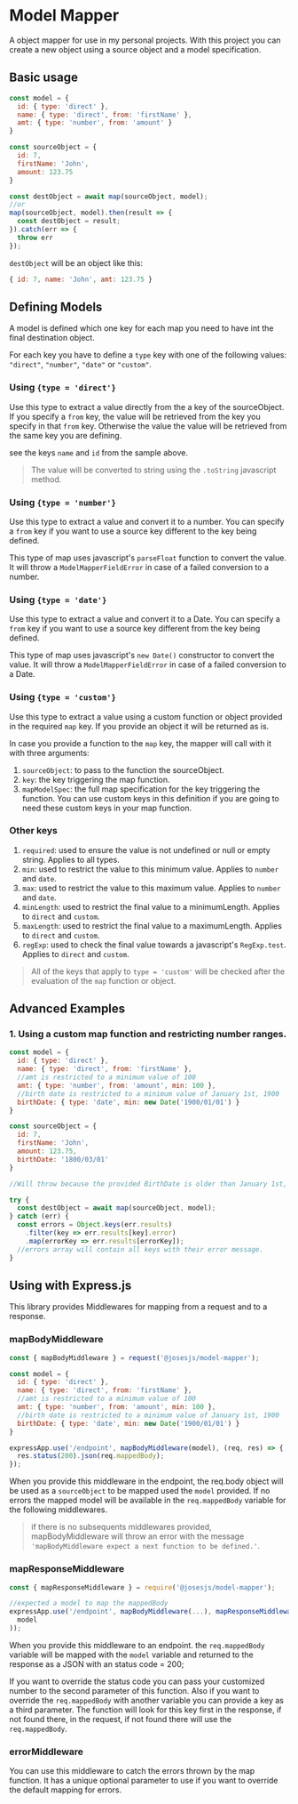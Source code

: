 # Model Mapper
A object mapper for use in my personal projects. With this project you can create a new object using a source object and a model specification.

## Basic usage

```javascript
const model = {
  id: { type: 'direct' },
  name: { type: 'direct', from: 'firstName' },
  amt: { type: 'number', from: 'amount' }
}

const sourceObject = {
  id: 7,
  firstName: 'John',
  amount: 123.75
}

const destObject = await map(sourceObject, model);
//or
map(sourceObject, model).then(result => {
  const destObject = result;
}).catch(err => {
  throw err
});
```

`destObject` will be an object like this:

```javascript
{ id: 7, name: 'John', amt: 123.75 }
```

## Defining Models
A model is defined which one key for each map you need to have int the final destination object.

For each key you have to define a `type` key with one of the following values: `"direct"`, `"number"`, `"date"` or `"custom"`.

### Using `{type = 'direct'}`

Use this type to extract a value directly from the a key of the sourceObject. If you specify a `from` key, the value will be retrieved from the key you specify in that `from` key. Otherwise the value the value will be retrieved from the same key you are defining.

see the keys `name` and `id` from the sample above.

> The value will be converted to string using the `.toString` javascript method. 

### Using `{type = 'number'}`

Use this type to extract a value and convert it to a number. You can specify a `from` key if you want to use a source key different to the key being defined.

This type of map uses javascript's `parseFloat` function to convert the value. It will throw a `ModelMapperFieldError` in case of a failed conversion to a number.

### Using `{type = 'date'}`

Use this type to extract a value and convert it to a Date. You can specify a `from` key if you want to use a source key different from the key being defined.

This type of map uses javascript's `new Date()` constructor to convert the value. It will throw a `ModelMapperFieldError` in case of a failed conversion to a Date.

### Using `{type = 'custom'}`

Use this type to extract a value using a custom function or object provided in the required `map` key. If you provide an object it will be returned as is.

In case you provide a function to the `map` key, the mapper will call with it with three arguments: 

1. `sourceObject`: to pass to the function the sourceObject.
2. `key`: the key triggering the map function.
3. `mapModelSpec`: the full map specification for the key triggering the function. You can use custom keys in this definition if you are going to need these custom keys in your map function.

### Other keys

1. `required`: used to ensure the value is not undefined or null or empty string. Applies to all types.
2. `min`: used to restrict the value to this minimum value. Applies to `number` and `date`.
3. `max`: used to restrict the value to this maximum value. Applies to `number` and `date`.
4. `minLength`: used to restrict the final value to a minimumLength. Applies to `direct` and `custom`.
5. `maxLength`: used to restrict the final value to a maximumLength. Applies to `direct` and `custom`.
6. `regExp`: used to check the final value towards a javascript's `RegExp.test`. Applies to `direct` and `custom`.

> All of the keys that apply to `type = 'custom'` will be checked after the evaluation of the `map` function or object.

## Advanced Examples

### 1. Using a custom map function and restricting number ranges.


```javascript
const model = {
  id: { type: 'direct' },
  name: { type: 'direct', from: 'firstName' },
  //amt is restricted to a minimum value of 100
  amt: { type: 'number', from: 'amount', min: 100 },
  //birth date is restricted to a minimum value of January 1st, 1900
  birthDate: { type: 'date', min: new Date('1900/01/01') }
}

const sourceObject = {
  id: 7,
  firstName: 'John',
  amount: 123.75,
  birthDate: '1800/03/01'
}

//Will throw because the provided BirthDate is older than January 1st, 1900

try {
  const destObject = await map(sourceObject, model);
} catch (err) {
  const errors = Object.keys(err.results)
    .filter(key => err.results[key].error)
    .map(errorKey => err.results[errorKey]);
  //errors array will contain all keys with their error message.
}
```

## Using with Express.js

This library provides Middlewares for mapping from a request and to a response. 

### mapBodyMiddleware

```javascript
const { mapBodyMiddleware } = request('@josesjs/model-mapper');

const model = {
  id: { type: 'direct' },
  name: { type: 'direct', from: 'firstName' },
  //amt is restricted to a minimum value of 100
  amt: { type: 'number', from: 'amount', min: 100 },
  //birth date is restricted to a minimum value of January 1st, 1900
  birthDate: { type: 'date', min: new Date('1900/01/01') }
}

expressApp.use('/endpoint', mapBodyMiddleware(model), (req, res) => {
  res.status(200).json(req.mappedBody);
});
```

When you provide this middleware in the endpoint, the req.body object will be used as a `sourceObject` to be mapped used the `model` provided. If no errors the mapped model will be available in the `req.mappedBody` variable for the following middlewares.

>if there is no subsequents middlewares provided, mapBodyMiddleware will throw an error with the message `'mapBodyMiddleware expect a next function to be defined.'`.

### mapResponseMiddleware

```javascript
const { mapResponseMiddleware } = require('@josesjs/model-mapper');

//expected a model to map the mappedBody
expressApp.use('/endpoint', mapBodyMiddleware(...), mapResponseMiddleware(
  model
));

```

When you provide this middleware to an endpoint. the `req.mappedBody` variable will be mapped with the `model` variable and returned to the response as a JSON with an status code = 200;

If you want to override the status code you can pass your customized number to the second parameter of this function. Also if you want to override the `req.mappedBody` with another variable you can provide a key as a third parameter. The function will look for this key first in the response, if not found there, in the request, if not found there will use the `req.mappedBody`.

### errorMiddleware

You can use this middleware to catch the errors thrown by the map function. It has a unique optional parameter to use if you want to override the default mapping for errors.